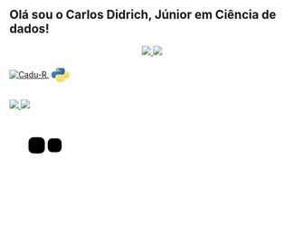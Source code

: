 ## Olá sou o Carlos Didrich, Júnior em Ciência de dados!
<div align="center">
  <a href="https://github.com/CarlosESDidrich">
  <img height="180em" src="https://github-readme-stats.vercel.app/api?username=CarlosESDidrich&show_icons=true&theme=dark&include_all_commits=true&count_private=true"/>
  <img height="180em" src="https://github-readme-stats.vercel.app/api/top-langs/?username=CarlosESDidrich&layout=compact&langs_count=7&theme=dark"/>
</div>
  
  
<div style="display: inline_block"><br>
  <img align="center" alt="Cadu-R" height="30" width="40" src="https://img.shields.io/badge/R-276DC3?style=for-the-badge&logo=r&logoColor=white">
  <img align="center" alt="Cadu-Python" height="30" width="40" src="https://raw.githubusercontent.com/devicons/devicon/master/icons/python/python-original.svg">
 </div>
  
  ##
 
<div> 
  <a href="https://www.linkedin.com/in/carlos-e-s-didrich/" target="_blank"><img src="https://img.shields.io/badge/-LinkedIn-%230077B5?style=for-the-badge&logo=linkedin&logoColor=white" target="_blank">
   <a href="https://mail.google.com/mail/u/0/#inbox?compose=GTvVlcRzBxxskHNFphtFShQmlqFGmVCJpLtPThNwCZczpqfQHWGqXSzpkrzVGvJkRJJjnddFBSCph" target="_blank"><img src="https://img.shields.io/badge/Gmail-D14836?style=for-the-badge&logo=gmail&logoColor=white" target="_blank">
  
  ![Snake animation](https://github.com/rafaballerini/rafaballerini/blob/output/github-contribution-grid-snake.svg)
 
</div>
